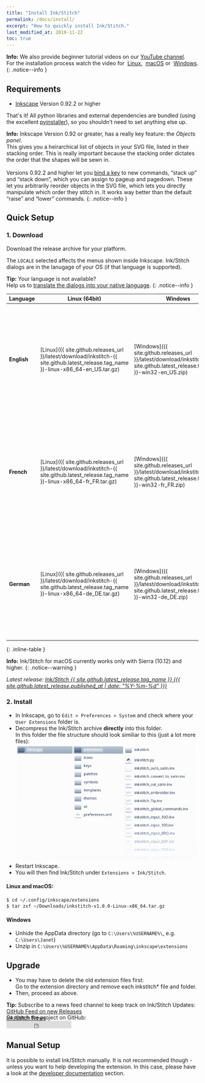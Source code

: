 ```yaml
---
title: "Install Ink/Stitch"
permalink: /docs/install/
excerpt: "How to quickly install Ink/Stitch."
last_modified_at: 2019-11-22
toc: true
---
```


**Info:** We also provide beginner tutorial videos on our <i class="fab fa-youtube"></i> [YouTube channel](https://www.youtube.com/channel/UCJCDCFuT_xQoI55e10HRiRw).<br />
For the installation process watch the video for
<i class="fab fa-linux"></i>&nbsp;[Linux](https://www.youtube.com/watch?v=Dkb5UvsZUNg&list=PLvlbfDmZyXG1ORmeqHdp4aP7J71e7icJP&index=2),
<i class="fab fa-apple"></i>&nbsp;[macOS](https://www.youtube.com/watch?v=gmOVLNh9cu8&list=PLvlbfDmZyXG1ORmeqHdp4aP7J71e7icJP&index=3) or
<i class="fab fa-windows"></i>&nbsp;[Windows](https://www.youtube.com/watch?v=U5htzWZSjA8&list=PLvlbfDmZyXG1ORmeqHdp4aP7J71e7icJP&index=4).
{: .notice--info }

## Requirements

* [Inkscape](https://inkscape.org/) Version 0.92.2 or higher

That's it!  All python libraries and external dependencies are bundled (using the excellent [pyinstaller](http://www.pyinstaller.org)), so you shouldn't need to set anything else up.

**Info:** Inkscape Version 0.92 or greater, has a really key feature: the *Objects panel*.<br>
This gives you a heirarchical list of objects in your SVG file, listed in their stacking order. This is really important because the stacking order dictates the order that the shapes will be sewn in.<br><br>
Versions 0.92.2 and higher let you [bind a key](/docs/customize/#shortcut-keys) to new commands, “stack up” and “stack down”, which you can assign to pageup and pagedown. These let you arbitrarily reorder objects in the SVG file, which lets you directly manipulate which order they stitch in. It works way better than the default “raise” and “lower” commands.
{: .notice--info }

## Quick Setup

### 1. Download
Download the release archive for your platform.

The `LOCALE` selected affects the menus shown inside Inkscape. Ink/Stitch dialogs are in the lanugage of your OS (if that language is supported).

**Tip:** Your language is not available?<br>Help us to [translate the dialogs into your native language](/developers/localize/).
{: .notice--info }

Language|Linux (64bit)|Windows|macOS
---|---|---|---
**English**|<i class="fa fa-download " ></i> [Linux]({{ site.github.releases_url }}/latest/download/inkstitch-{{ site.github.latest_release.tag_name }}-linux-x86_64-en_US.tar.gz)|<i class="fa fa-download " ></i> [Windows]({{ site.github.releases_url }}/latest/download/inkstitch-{{ site.github.latest_release.tag_name }}-win32-en_US.zip)|<i class="fa fa-download " ></i> [Sierra]({{ site.github.releases_url }}/latest/download/inkstitch-{{ site.github.latest_release.tag_name }}-osx-sierra-x86_64-en_US.tar.gz)<br><i class="fa fa-download " ></i> [High Sierra]({{ site.github.releases_url }}/latest/download/inkstitch-{{ site.github.latest_release.tag_name }}-osx-high_sierra-x86_64-en_US.tar.gz)<br><i class="fa fa-download " ></i> [Mojave + Catalina]({{ site.github.releases_url }}/latest/download/inkstitch-{{ site.github.latest_release.tag_name }}-osx-mojave-x86_64-en_US.tar.gz)|
**French**|<i class="fa fa-download " ></i> [Linux]({{ site.github.releases_url }}/latest/download/inkstitch-{{ site.github.latest_release.tag_name }}-linux-x86_64-fr_FR.tar.gz)|<i class="fa fa-download " ></i> [Windows]({{ site.github.releases_url }}/latest/download/inkstitch-{{ site.github.latest_release.tag_name }}-win32-fr_FR.zip)|<i class="fa fa-download " ></i> [Sierra]({{ site.github.releases_url }}/latest/download/inkstitch-{{ site.github.latest_release.tag_name }}-osx-sierra-x86_64-fr_FR.tar.gz)<br><i class="fa fa-download " ></i> [High Sierra]({{ site.github.releases_url }}/latest/download/inkstitch-{{ site.github.latest_release.tag_name }}-osx-high_sierra-x86_64-fr_FR.tar.gz)<br><i class="fa fa-download " ></i> [Mojave + Catalina]({{ site.github.releases_url }}/latest/download/inkstitch-{{ site.github.latest_release.tag_name }}-osx-mojave-x86_64-fr_FR.tar.gz)|
**German**|<i class="fa fa-download " ></i> [Linux]({{ site.github.releases_url }}/latest/download/inkstitch-{{ site.github.latest_release.tag_name }}-linux-x86_64-de_DE.tar.gz)|<i class="fa fa-download " ></i> [Windows]({{ site.github.releases_url }}/latest/download/inkstitch-{{ site.github.latest_release.tag_name }}-win32-de_DE.zip)|<i class="fa fa-download " ></i> [Sierra]({{ site.github.releases_url }}/latest/download/inkstitch-{{ site.github.latest_release.tag_name }}-osx-sierra-x86_64-de_DE.tar.gz)<br><i class="fa fa-download " ></i> [High Sierra]({{ site.github.releases_url }}/latest/download/inkstitch-{{ site.github.latest_release.tag_name }}-osx-high_sierra-x86_64-de_DE.tar.gz)<br><i class="fa fa-download " ></i> [Mojave + Catalina]({{ site.github.releases_url }}/latest/download/inkstitch-{{ site.github.latest_release.tag_name }}-osx-mojave-x86_64-de_DE.tar.gz)|
{: .inline-table }

**Info:** Ink/Stitch for macOS currently works only with Sierra (10.12) and higher.
{: .notice--warning }

*Latest release: [Ink/Stitch {{ site.github.latest_release.tag_name }} ({{ site.github.latest_release.published_at | date: "%Y-%m-%d"  }})](https://github.com/inkstitch/inkstitch/releases/latest)*

### 2. Install
 * In Inkscape, go to `Edit > Preferences > System` and check where your `User Extensions` folder is.
 * Decompress the Ink/Stitch archive **directly** into this folder.<br />
   In this folder the file structure should look similiar to this (just a lot more files):
   ![File Structure](/assets/images/docs/en/file_structure.png)
 * Restart Inkscape.
 * You will then find Ink/Stitch under `Extensions > Ink/Stitch`.

#### Linux and macOS:

 ```
 $ cd ~/.config/inkscape/extensions
 $ tar zxf ~/Downloads/inkstitch-v1.0.0-Linux-x86_64.tar.gz
 ```

#### Windows

 * Unhide the AppData directory (go to `C:\Users\%USERNAME%\`, e.g. `C:\Users\Janet`)
 * Unzip in `C:\Users\%USERNAME%\AppData\Roaming\inkscape\extensions`

## Upgrade

 * You may have to delete the old extension files first:<br />
   Go to the extension directory and remove each inkstitch* file and folder.
 * Then, proceed as above.

**Tip:** Subscribe to a news feed channel to keep track on Ink/Stitch Updates:<br />
 <i class="fas fa-fw fa-rss-square" aria-hidden="true" style="color: #ffb400;"></i> [GitHub Feed on new Releases](https://github.com/inkstitch/inkstitch/releases.atom)<br>
 <i class="fas fa-fw fa-rss-square" aria-hidden="true" style="color: #ffb400;"></i> [Ink/Stitch News](/feed.xml)<br />
{: .notice--info }

<p class="notice--info" style="margin-top: -3.5em !important;">Or watch the project on GitHub:<br /><iframe style="display: inline-block;" src="https://ghbtns.com/github-btn.html?user=inkstitch&repo=inkstitch&type=watch&count=true&v=2" frameborder="0" scrolling="0" width="170px" height="20px"></iframe></p>

## Manual Setup

It is possible to install Ink/Stitch manually. It is not recommended though - unless you want to help developing the extension.
In this case, please have a look at the [developer documentation](/developers/inkstitch/manual-setup/) section.

